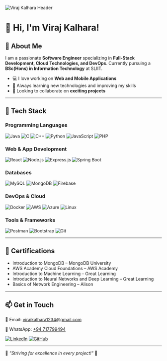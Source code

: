 ![Viraj Kalhara Header](https://via.placeholder.com/1200x400.png?text=Welcome+to+My+GitHub+Profile)

# 👋 Hi, I'm Viraj Kalhara!

## 🚀 About Me

I am a passionate **Software Engineer** specializing in **Full-Stack Development, Cloud Technologies, and DevOps**. Currently pursuing a **BSc(Hons) in Information Technology** at SLIIT.

- 💻 I love working on **Web and Mobile Applications**
- 🌱 Always learning new technologies and improving my skills
- 🤝 Looking to collaborate on **exciting projects**

---

## 🔧 Tech Stack

### Programming Languages
![Java](https://img.shields.io/badge/Java-007396?style=for-the-badge&logo=java&logoColor=white)
![C](https://img.shields.io/badge/C-A8B9CC?style=for-the-badge&logo=c&logoColor=black)
![C++](https://img.shields.io/badge/C++-00599C?style=for-the-badge&logo=c%2B%2B&logoColor=white)
![Python](https://img.shields.io/badge/Python-3776AB?style=for-the-badge&logo=python&logoColor=white)
![JavaScript](https://img.shields.io/badge/JavaScript-F7DF1E?style=for-the-badge&logo=javascript&logoColor=black)
![PHP](https://img.shields.io/badge/PHP-777BB4?style=for-the-badge&logo=php&logoColor=white)

### Web & App Development
![React](https://img.shields.io/badge/React-61DAFB?style=for-the-badge&logo=react&logoColor=black)
![Node.js](https://img.shields.io/badge/Node.js-339933?style=for-the-badge&logo=nodedotjs&logoColor=white)
![Express.js](https://img.shields.io/badge/Express.js-000000?style=for-the-badge&logo=express&logoColor=white)
![Spring Boot](https://img.shields.io/badge/Spring%20Boot-6DB33F?style=for-the-badge&logo=spring-boot&logoColor=white)

### Databases
![MySQL](https://img.shields.io/badge/MySQL-4479A1?style=for-the-badge&logo=mysql&logoColor=white)
![MongoDB](https://img.shields.io/badge/MongoDB-47A248?style=for-the-badge&logo=mongodb&logoColor=white)
![Firebase](https://img.shields.io/badge/Firebase-FFCA28?style=for-the-badge&logo=firebase&logoColor=black)

### DevOps & Cloud
![Docker](https://img.shields.io/badge/Docker-2496ED?style=for-the-badge&logo=docker&logoColor=white)
![AWS](https://img.shields.io/badge/AWS-232F3E?style=for-the-badge&logo=amazon-aws&logoColor=white)
![Azure](https://img.shields.io/badge/Azure-0078D4?style=for-the-badge&logo=microsoft-azure&logoColor=white)
![Linux](https://img.shields.io/badge/Linux-FCC624?style=for-the-badge&logo=linux&logoColor=black)

### Tools & Frameworks
![Postman](https://img.shields.io/badge/Postman-FF6C37?style=for-the-badge&logo=postman&logoColor=white)
![Bootstrap](https://img.shields.io/badge/Bootstrap-563D7C?style=for-the-badge&logo=bootstrap&logoColor=white)
![Git](https://img.shields.io/badge/Git-F05032?style=for-the-badge&logo=git&logoColor=white)

---

## 📜 Certifications
- Introduction to MongoDB – MongoDB University
- AWS Academy Cloud Foundations – AWS Academy
- Introduction to Machine Learning – Great Learning
- Introduction to Neural Networks and Deep Learning – Great Learning
- Basics of Network Engineering – Alison

---

## 📫 Get in Touch

📧 Email: [virajkalhara1234@gmail.com](mailto:virajkalhara1234@gmail.com)

📱 WhatsApp: [+94 717799494](https://wa.me/94717799494)

[![LinkedIn](https://img.shields.io/badge/LinkedIn-0A66C2?style=for-the-badge&logo=linkedin&logoColor=white)](http://www.linkedin.com/in/virajkalhara)
[![GitHub](https://img.shields.io/badge/GitHub-181717?style=for-the-badge&logo=github&logoColor=white)](https://github.com/Viraj494)

---

🔹 _"Striving for excellence in every project!"_ 🚀
